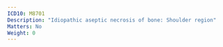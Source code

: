 ```yaml
---
ICD10: M8701
Description: "Idiopathic aseptic necrosis of bone: Shoulder region"
Matters: No
Weight: 0
---
```


